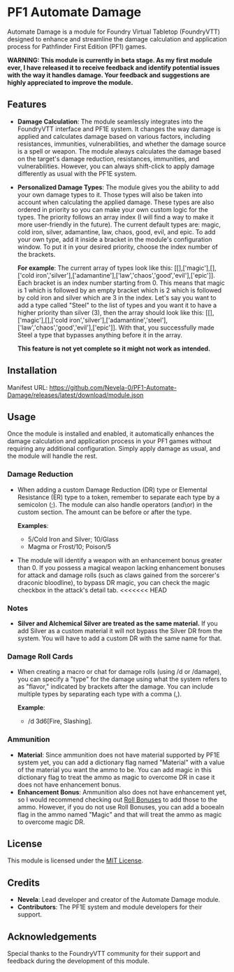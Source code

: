 # PF1 Automate Damage
Automate Damage is a module for Foundry Virtual Tabletop (FoundryVTT) designed to enhance and streamline the damage calculation and application process for Pathfinder First Edition (PF1) games.

**WARNING: This module is currently in beta stage. As my first module ever, I have released it to receive feedback and identify potential issues with the way it handles damage. Your feedback and suggestions are highly appreciated to improve the module.**

## Features

- **Damage Calculation**: The module seamlessly integrates into the FoundryVTT interface and PF1E system. It changes the way damage is applied and calculates damage based on various factors, including resistances, immunities, vulnerabilities, and whether the damage source is a spell or weapon. The module always calculates the damage based on the target's damage reduction, resistances, immunities, and vulnerabilities. However, you can always shift-click to apply damage differently as usual with the PF1E system.
- **Personalized Damage Types**: The module gives you the ability to add your own damage types to it. Those types will also be taken into account when calculating the applied damage. These types are also ordered in priority so you can make your own custom logic for the types. The priority follows an array index (I will find a way to make it more user-friendly in the future). The current default types are: magic, cold iron, silver, adamantine, law, chaos, good, evil, and epic. To add your own type, add it inside a bracket in the module's configuration window. To put it in your desired priority, choose the index number of the brackets.

  **For example**:
  The current array of types look like this: [[],['magic'],[],['cold iron','silver'],['adamantine'],['law','chaos','good','evil'],['epic']]. Each bracket is an index number starting from 0. This means that magic is 1 which is followed by an empty bracket which is 2 which is followed by cold iron and silver which are 3 in the index.
  Let's say you want to add a type called "Steel" to the list of types and you want it to have a higher priority than silver (3), then the array should look like this: [[],['magic'],[],['cold iron','silver'],['adamantine','steel'],['law','chaos','good','evil'],['epic']].
  With that, you successfully made Steel a type that bypasses anything before it in the array.

  **This feature is not yet complete so it might not work as intended.**

## Installation
Manifest URL: https://github.com/Nevela-0/PF1-Automate-Damage/releases/latest/download/module.json

## Usage

Once the module is installed and enabled, it automatically enhances the damage calculation and application process in your PF1 games without requiring any additional configuration. Simply apply damage as usual, and the module will handle the rest.

### Damage Reduction

- When adding a custom Damage Reduction (DR) type or Elemental Resistance (ER) type to a token, remember to separate each type by a semicolon (;). The module can also handle operators (and\or) in the custom section. The amount can be before or after the type.

  **Examples**:
  - 5/Cold Iron and Silver; 10/Glass
  - Magma or Frost/10; Poison/5
  
- The module will identify a weapon with an enhancement bonus greater than 0. If you possess a magical weapon lacking enhancement bonuses for attack and damage rolls (such as claws gained from the sorcerer's draconic bloodline), to bypass DR magic, you can check the magic checkbox in the attack's detail tab.
<<<<<<< HEAD

### Notes
- **Silver and Alchemical Silver are treated as the same material.** If you add Silver as a custom material it will not bypass the Silver DR from the system. You will have to add a custom DR with the same name for that.

### Damage Roll Cards
- When creating a macro or chat for damage rolls (using /d or /damage), you can specify a "type" for the damage using what the system refers to as "flavor," indicated by brackets after the damage. You can include multiple types by separating each type with a comma (,). 
  
  **Example**:
  - /d 3d6[Fire, Slashing].

### Ammunition
- **Material**: Since ammunition does not have material supported by PF1E system yet, you can add a dictionary flag named "Material" with a value of the material you want the ammo to be. You can add magic in this dictionary flag to treat the ammo as magic to overcome DR in case it does not have enhancement bonus.
- **Enhancement Bonus**: Ammunition also does not have enhancement yet, so I would recommend checking out [Roll Bonuses](https://github.com/dmrickey/fvtt-ckl-roll-bonuses) to add those to the ammo. However, if you do not use Roll Bonuses, you can add a booealn flag in the ammo named "Magic" and that will treat the ammo as magic to overcome magic DR.

## License

This module is licensed under the [MIT License](https://github.com/Nevela-0/PF1-Automate-Damage/blob/main/LICENSE).
## Credits

- **Nevela**: Lead developer and creator of the Automate Damage module.
- **Contributors**: The PF1E system and module developers for their support.

## Acknowledgements

Special thanks to the FoundryVTT community for their support and feedback during the development of this module.

